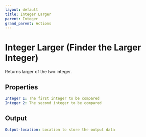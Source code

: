 ```yaml
---
layout: default
title: Integer Larger
parent: Integer
grand_parent: Actions
---
```

# Integer Larger (Finder the Larger Integer)
Returns larger of the two integer.

## Properties
```yaml
Integer 1: The first integer to be compared
Integer 2: The second integer to be compared
```

## Output
```yaml
Output-location: Location to store the output data
```
